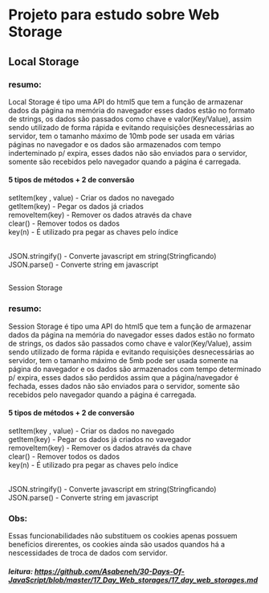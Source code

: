 # Projeto para estudo sobre Web Storage

## Local Storage

### resumo:

Local Storage é tipo uma API do html5 que tem a função de armazenar dados da página na memória do 
navegador esses dados estão no formato de strings, os dados são passados como chave e valor(Key/Value), assim sendo utilizado de forma rápida e evitando requisições desnecessárias ao servidor, tem o tamanho máximo de 10mb pode ser usada em várias páginas no navegador e os dados são armazenados com tempo inderteminado p/ expira, esses dados não são enviados para o servidor, somente são recebidos pelo navegador quando a página é carregada.

#### 5 tipos de métodos + 2 de conversão

setItem(key , value) - Criar os dados no navegado<br />
getItem(key) - Pegar os dados já criados<br />
removeItem(key) - Remover os dados através da chave<br />
clear() - Remover todos os dados<br />
key(n) - É utilizado pra pegar as chaves pelo índice<br /><br />

JSON.stringify() - Converte javascript em string(Stringficando)<br />
JSON.parse() - Converte string em javascript <br />

## 

Session Storage

### resumo:

Session Storage é tipo uma API do html5 que tem a função de armazenar dados da página na memória do 
navegador esses dados estão no formato de strings, os dados são passados como chave e valor(Key/Value), assim sendo utilizado de forma rápida e evitando requisições desnecessárias ao servidor, tem o tamanho máximo de 5mb pode ser usada somente na página do navegador e os dados são armazenados com tempo determinado p/ expira, esses dados são perdidos assim que a página/navegador é fechada, esses dados não são enviados para o servidor, somente são recebidos pelo navegador quando a página é carregada.

#### 5 tipos de métodos + 2 de conversão

setItem(key , value) - Criar os dados no navegado<br />
getItem(key) - Pegar os dados já criados no vavegador<br />
removeItem(key) - Remover os dados através da chave<br />
clear() - Remover todos os dados<br />
key(n) - É utilizado pra pegar as chaves pelo índice<br /><br />

JSON.stringify() - Converte javascript em string(Stringficando)<br />
JSON.parse() - Converte string em javascript <br />

### Obs:

Essas funcionabilidades não substituem os cookies apenas possuem 
benefícios direrentes, os cookies ainda são usados quandos há a nescessidades 
de troca de dados com servidor.

##### leitura: https://github.com/Asabeneh/30-Days-Of-JavaScript/blob/master/17_Day_Web_storages/17_day_web_storages.md